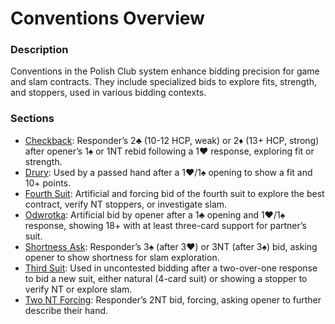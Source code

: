# Conventions Overview

### Description

Conventions in the Polish Club system enhance bidding precision for game and slam contracts. They include specialized bids to explore fits, strength, and stoppers, used in various bidding contexts.

### Sections
- [Checkback](checkback.md): Responder’s 2♣ (10-12 HCP, weak) or 2♦ (13+ HCP, strong) after opener’s 1♠ or 1NT rebid following a 1♥ response, exploring fit or strength.
- [Drury](drury.md): Used by a passed hand after a 1♥/1♠ opening to show a fit and 10+ points.
- [Fourth Suit](fourth-suit.md): Artificial and forcing bid of the fourth suit to explore the best contract, verify NT stoppers, or investigate slam.
- [Odwrotka](odwrotka.md): Artificial bid by opener after a 1♣ opening and 1♥/1♠ response, showing 18+ with at least three-card support for partner’s suit.
- [Shortness Ask](short-suit-ask.md): Responder’s 3♠ (after 3♥) or 3NT (after 3♠) bid, asking opener to show shortness for slam exploration.
- [Third Suit](third-suit.md): Used in uncontested bidding after a two-over-one response to bid a new suit, either natural (4-card suit) or showing a stopper to verify NT or explore slam.
- [Two NT Forcing](two-nt-forcing.md): Responder’s 2NT bid, forcing, asking opener to further describe their hand.
